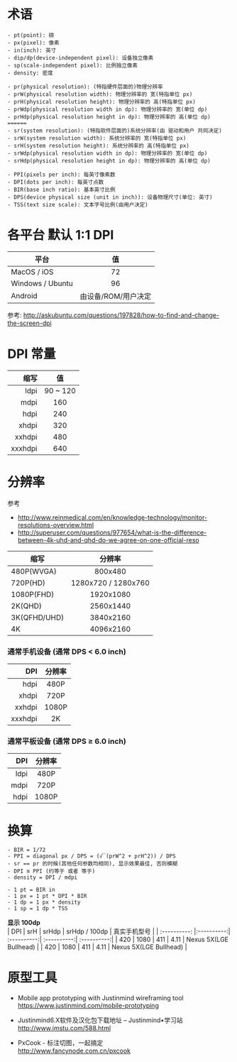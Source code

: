 
# 术语
```
- pt(point): 磅
- px(pixel): 像素
- in(inch): 英寸
- dip/dp(device-independent pixel): 设备独立像素
- sp(scale-independent pixel): 比例独立像素
- density: 密度
```

```
- pr(physical resolution): (特指硬件层面的)物理分辨率
- prW(physical resolution width): 物理分辨率的 宽(特指单位 px)
- prH(physical resolution height): 物理分辨率的 高(特指单位 px)
- prWdp(physical resolution width in dp): 物理分辨率的 宽(单位 dp)
- prHdp(physical resolution height in dp): 物理分辨率的 高(单位 dp)
======
- sr(system resolution): (特指软件层面的)系统分辨率(由 驱动和用户 共同决定)
- srW(system resolution width): 系统分辨率的 宽(特指单位 px)
- srH(system resolution height): 系统分辨率的 高(特指单位 px)
- srWdp(physical resolution width in dp): 物理分辨率的 宽(单位 dp)
- srHdp(physical resolution height in dp): 物理分辨率的 高(单位 dp)
```

```
- PPI(pixels per inch): 每英寸像素数
- DPI(dots per inch): 每英寸点数
- BIR(base inch ratio): 基本英寸比例
- DPS(device physical size (unit in inch)): 设备物理尺寸(单位: 英寸)
- TSS(text size scale): 文本字号比例(由用户决定)
```

# 各平台 默认 1:1 DPI
| 平台 | 值 |
| ------ |:------:|
| MacOS / iOS | 72 |
| Windows / Ubuntu | 96 |
| Android | 由设备/ROM/用户决定 |
参考: http://askubuntu.com/questions/197828/how-to-find-and-change-the-screen-dpi

# DPI 常量
| 缩写 | 值 |
| ------: |:------:|
| ldpi | 90 ~ 120 |
| mdpi | 160 |
| hdpi | 240 |
| xhdpi | 320 |
| xxhdpi | 480 |
| xxxhdpi | 640 |

# 分辨率
参考
- http://www.reinmedical.com/en/knowledge-technology/monitor-resolutions-overview.html
- http://superuser.com/questions/977654/what-is-the-difference-between-4k-uhd-and-qhd-do-we-agree-on-one-official-reso

| 缩写 | 分辨率 |
| ------ |:------:|
| 480P(WVGA) | 800x480 |
| 720P(HD) | 1280x720 / 1280x760 |
| 1080P(FHD) | 1920x1080 |
| 2K(QHD) | 2560x1440 |
| 3K(QFHD/UHD) | 3840x2160 |
| 4K | 4096x2160 |

### 通常手机设备 (通常 DPS < 6.0 inch)
| DPI | 分辨率 |
| ------: |:------:|
| hdpi | 480P |
| xhdpi | 720P |
| xxhdpi | 1080P |
| xxxhdpi | 2K |

### 通常平板设备 (通常 DPS ≥ 6.0 inch)
| DPI | 分辨率 |
| ------: |:------:|
| ldpi | 480P |
| mdpi | 720P |
| hdpi | 1080P |

# 换算
```
- BIR = 1/72
- PPI = diagonal px / DPS = (√‾(prW^2 + prH^2)) / DPS
- sr == pr 的时候(其他任何参数均相同), 显示效果最佳, 否则模糊
- DPI ≊ PPI (约等于 或者 等于)
- density = DPI / mdpi
```

```
- 1 pt = BIR in
- 1 px = 1 pt * DPI * BIR
- 1 dp = 1 px * density
- 1 sp = 1 dp * TSS
```

**显示 100dp**  
| DPI | srH | srHdp | srHdp / 100dp | 真实手机型号 |
| :----------: |:----------:| :----------:| :----------:| :----------:|
| 420 | 1080 | 411 | 4.11 | Nexus 5X(LGE Bullhead) |
| 420 | 1080 | 411 | 4.11 | Nexus 5X(LGE Bullhead) |

# 原型工具
- Mobile app prototyping with Justinmind wireframing tool  
https://www.justinmind.com/mobile-prototyping

- Justinmind6.X软件及汉化包下载地址 – Justinmind•学习站  
http://www.jmstu.com/588.html

- PxCook - 标注切图，一起搞定  
http://www.fancynode.com.cn/pxcook
